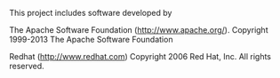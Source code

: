 This project includes software developed by

The Apache Software Foundation (http://www.apache.org/).
Copyright 1999-2013 The Apache Software Foundation

Redhat (http://www.redhat.com)
Copyright 2006 Red Hat, Inc. All rights reserved.

